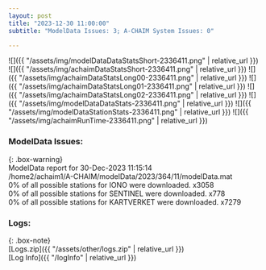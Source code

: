 ```yaml
---
layout: post
title: "2023-12-30 11:00:00"
subtitle: "ModelData Issues: 3; A-CHAIM System Issues: 0"

---
```


![]({{ "/assets/img/modelDataDataStatsShort-2336411.png" | relative_url }})
![]({{ "/assets/img/achaimDataStatsShort-2336411.png" | relative_url }})
![]({{ "/assets/img/achaimDataStatsLong00-2336411.png" | relative_url }})
![]({{ "/assets/img/achaimDataStatsLong01-2336411.png" | relative_url }})
![]({{ "/assets/img/achaimDataStatsLong02-2336411.png" | relative_url }})
![]({{ "/assets/img/modelDataDataStats-2336411.png" | relative_url }})
![]({{ "/assets/img/modelDataStationStats-2336411.png" | relative_url }})
![]({{ "/assets/img/achaimRunTime-2336411.png" | relative_url }})


### ModelData Issues:  
  
{: .box-warning}  
 ModelData report for 30-Dec-2023 11:15:14   
 /home2/achaim1/A-CHAIM/modelData/2023/364/11/modelData.mat   
 0% of all possible stations for IONO were downloaded. x3058   
 0% of all possible stations for SENTINEL were downloaded. x778   
 0% of all possible stations for KARTVERKET were downloaded. x7279   
  


### Logs:  
  
{: .box-note}  
[Logs.zip]({{ "/assets/other/logs.zip" | relative_url }})  
[Log Info]({{ "/logInfo" | relative_url }})  
